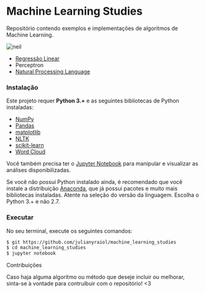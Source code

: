 # Machine Learning Studies

Repositório contendo exemplos e implementações de algoritmos de Machine Learning.

![neil](https://media3.giphy.com/media/3o6fJ5z2bgCLBshZUA/source.gif)

- [Regressão Linear](https://github.com/julianyraiol/machine_learning_studies/tree/master/Regressao_Linear)
- Perceptron
- [Natural Processing Language](https://github.com/julianyraiol/machine_learning_studies/tree/master/NLP)

### Instalação
Este projeto requer **Python 3.+** e as seguintes bibliotecas de Python instaladas:

- [NumPy](http://www.numpy.org/)
- [Pandas](http://pandas.pydata.org/)
- [matplotlib](http://matplotlib.org/)
- [NLTK](https://www.nltk.org/)
- [scikit-learn](http://scikit-learn.org/stable/)
- [Word Cloud](https://github.com/amueller/word_cloud)


Você também precisa ter o [Jupyter Notebook](http://ipython.org/notebook.html) para manipular e visualizar as análises disponibilizadas.  

Se você não possui Python instalado ainda, é recomendado que você instale a distribuição [Anaconda](http://continuum.io/downloads), que já possui pacotes e muito mais bibliotecas instaladas. Atente na seleção do versão da linguagem. Escolha o Python 3.+ e não 2.7.

### Executar

No seu terminal, execute os seguintes comandos:

```bash
$ git https://github.com/julianyraiol/machine_learning_studies
$ cd machine_learning_studies
$ jupyter notebook
```

Contribuições

Caso haja alguma algoritmo ou método que deseje incluir ou melhorar, sinta-se à vontade para contruibuir com o repositório! <3 
